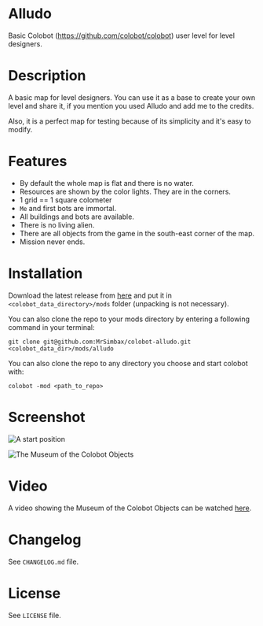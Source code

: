 # Alludo #

Basic Colobot (https://github.com/colobot/colobot) user level for level designers.

# Description #

A basic map for level designers. You can use it as a base to create your own level and share it, if you mention you used Alludo and add me to the credits.

Also, it is a perfect map for testing because of its simplicity and it's easy to modify.

# Features #

* By default the whole map is flat and there is no water.
* Resources are shown by the color lights. They are in the corners.
* 1 grid == 1 square colometer
* `Me` and first bots are immortal.
* All buildings and bots are available.
* There is no living alien.
* There are all objects from the game in the south-east corner of the map.
* Mission never ends.

# Installation #

Download the latest release from [here](https://github.com/MrSimbax/colobot-alludo/releases) and put it in `<colobot_data_directory>/mods` folder (unpacking is not necessary).

You can also clone the repo to your mods directory by entering a following command in your terminal:

    git clone git@github.com:MrSimbax/colobot-alludo.git <colobot_data_dir>/mods/alludo

You can also clone the repo to any directory you choose and start colobot with:

    colobot -mod <path_to_repo>


# Screenshot #

![A start position](http://i.imgur.com/7qx6quS.png)

![The Museum of the Colobot Objects](http://i.imgur.com/cFrUKi6.png)

# Video #

A video showing the Museum of the Colobot Objects can be watched [here](http://youtu.be/98yW8w_4s8Y).

# Changelog #

See `CHANGELOG.md` file.

# License #

See `LICENSE` file.
